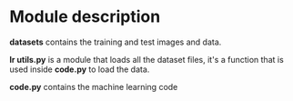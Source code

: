# Module description

**datasets** contains the training and test images and data.

**lr utils.py** is a module that loads all the dataset files, it's a function that is used inside **code.py** to load the data.

**code.py** contains the machine learning code
